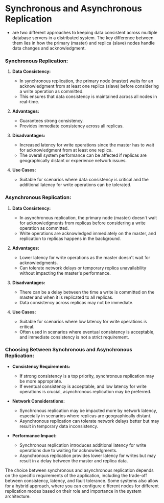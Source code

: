 # Synchronous and Asynchronous Replication
- are two different approaches to keeping data consistent across multiple database servers in a distributed system. The key difference between them lies in how the primary (master) and replica (slave) nodes handle data changes and acknowledgment.

### Synchronous Replication:

1. **Data Consistency:**
    - In synchronous replication, the primary node (master) waits for an acknowledgment from at least one replica (slave) before considering a write operation as committed.
    - This ensures that data consistency is maintained across all nodes in real-time.

2. **Advantages:**
    - Guarantees strong consistency.
    - Provides immediate consistency across all replicas.

3. **Disadvantages:**
    - Increased latency for write operations since the master has to wait for acknowledgment from at least one replica.
    - The overall system performance can be affected if replicas are geographically distant or experience network issues.

4. **Use Cases:**
    - Suitable for scenarios where data consistency is critical and the additional latency for write operations can be tolerated.

### Asynchronous Replication:

1. **Data Consistency:**
    - In asynchronous replication, the primary node (master) doesn't wait for acknowledgments from replicas before considering a write operation as committed.
    - Write operations are acknowledged immediately on the master, and replication to replicas happens in the background.

2. **Advantages:**
    - Lower latency for write operations as the master doesn't wait for acknowledgments.
    - Can tolerate network delays or temporary replica unavailability without impacting the master's performance.

3. **Disadvantages:**
    - There can be a delay between the time a write is committed on the master and when it is replicated to all replicas.
    - Data consistency across replicas may not be immediate.

4. **Use Cases:**
    - Suitable for scenarios where low latency for write operations is critical.
    - Often used in scenarios where eventual consistency is acceptable, and immediate consistency is not a strict requirement.

### Choosing Between Synchronous and Asynchronous Replication:

- **Consistency Requirements:**
    - If strong consistency is a top priority, synchronous replication may be more appropriate.
    - If eventual consistency is acceptable, and low latency for write operations is crucial, asynchronous replication may be preferred.

- **Network Considerations:**
    - Synchronous replication may be impacted more by network latency, especially in scenarios where replicas are geographically distant.
    - Asynchronous replication can tolerate network delays better but may result in temporary data inconsistency.

- **Performance Impact:**
    - Synchronous replication introduces additional latency for write operations due to waiting for acknowledgments.
    - Asynchronous replication provides lower latency for writes but may result in a delay between the master and replica data.

The choice between synchronous and asynchronous replication depends on the specific requirements of the application, including the trade-off between consistency, latency, and fault tolerance. Some systems also allow for a hybrid approach, where you can configure different nodes for different replication modes based on their role and importance in the system architecture.